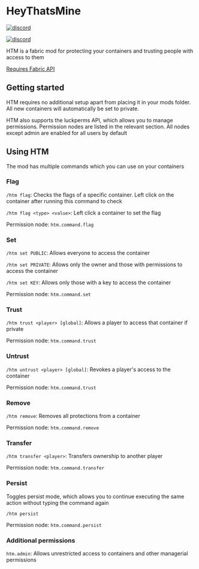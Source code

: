 # HeyThatsMine

[![discord](https://img.shields.io/discord/764543203772334100?label=Fabric%20Server%20Tools%20Discord)](https://discord.gg/jydqZzkyEa)

[![discord](https://img.shields.io/discord/776126068024410135?label=Potatos%20Place)](https://discord.gg/ByaVuebAPb)

HTM is a fabric mod for protecting your containers and trusting people with access to them

[Requires Fabric API](https://www.curseforge.com/minecraft/mc-mods/fabric-api)

## Getting started

HTM requires no additional setup apart from placing it in your mods folder. All new containers will automatically be set to private.

HTM also supports the luckperms API, which allows you to manage permissions. Permission nodes are listed in the relevant section. All nodes except admin are enabled for all users by default

## Using HTM

The mod has multiple commands which you can use on your containers

### Flag

`/htm flag`: Checks the flags of a specific container. Left click on the container after running this command to check

`/htm flag <type> <value>`: Left click a container to set the flag

Permission node: `htm.command.flag`

### Set

`/htm set PUBLIC`: Allows everyone to access the container

`/htm set PRIVATE`: Allows only the owner and those with permissions to access the container

`/htm set KEY`: Allows only those with a key to access the container

Permission node: `htm.command.set`

### Trust

`/htm trust <player> [global]`: Allows a player to access that container if private

Permission node: `htm.command.trust`

### Untrust

`/htm untrust <player> [global]`: Revokes a player's access to the container

Permission node: `htm.command.trust`

### Remove

`/htm remove`: Removes all protections from a container

Permission node: `htm.command.remove`

### Transfer

`/htm transfer <player>`: Transfers ownership to another player

Permission node: `htm.command.transfer`

### Persist

Toggles persist mode, which allows you to continue executing the same action without typing the command again

`/htm persist`

Permission node: `htm.command.persist`

### Additional permissions

`htm.admin`: Allows unrestricted access to containers and other managerial permissions